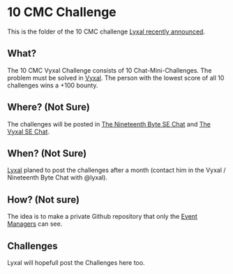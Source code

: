 # 10 CMC Challenge
This is the folder of the 10 CMC challenge [Lyxal recently announced](https://chat.stackexchange.com/transcript/message/58559689#58559689).  

## What?
The 10 CMC Vyxal Challenge consists of 10 Chat-Mini-Challenges. The problem must be solved in [Vyxal](https://github.com/Vyxal/Vyxal). The person with the lowest score of all 10 challenges wins a +100 bounty.

## Where? (Not Sure)
The challenges will be posted in [The Nineteenth Byte SE Chat](https://chat.stackexchange.com/rooms/240/the-nineteenth-byte) and [The Vyxal SE Chat](https://chat.stackexchange.com/rooms/106764/vyxal).

## When? (Not Sure)
[Lyxal](https://codegolf.stackexchange.com/users/78850/lyxal) planed to post the challenges after a month (contact him in the Vyxal / Nineteenth Byte Chat with @lyxal).

## How? (Not sure)
The idea is to make a private Github repository that only the [Event Managers](https://github.com/orgs/Vyxal/teams/event-managers) can see.

## Challenges
Lyxal will hopefull post the Challenges here too.